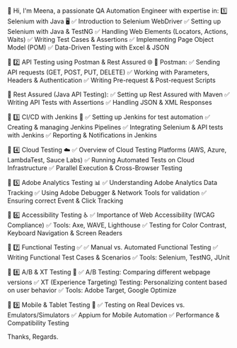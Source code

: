 👋 Hi, I'm Meena, a passionate QA Automation Engineer with expertise in:
1️⃣ Selenium with Java 🖥️
✅ Introduction to Selenium WebDriver
✅ Setting up Selenium with Java & TestNG
✅ Handling Web Elements (Locators, Actions, Waits)
✅ Writing Test Cases & Assertions
✅ Implementing Page Object Model (POM)
✅ Data-Driven Testing with Excel & JSON

🔹 2️⃣ API Testing using Postman & Rest Assured 🌐
📌 Postman:
✅ Sending API requests (GET, POST, PUT, DELETE)
✅ Working with Parameters, Headers & Authentication
✅ Writing Pre-request & Post-request Scripts

📌 Rest Assured (Java API Testing):
✅ Setting up Rest Assured with Maven
✅ Writing API Tests with Assertions
✅ Handling JSON & XML Responses

🔹 3️⃣ CI/CD with Jenkins 🔄
✅ Setting up Jenkins for test automation
✅ Creating & managing Jenkins Pipelines
✅ Integrating Selenium & API tests with Jenkins
✅ Reporting & Notifications in Jenkins

🔹 4️⃣ Cloud Testing ☁️
✅ Overview of Cloud Testing Platforms (AWS, Azure, LambdaTest, Sauce Labs)
✅ Running Automated Tests on Cloud Infrastructure
✅ Parallel Execution & Cross-Browser Testing

🔹 5️⃣ Adobe Analytics Testing 📊
✅ Understanding Adobe Analytics Data Tracking
✅ Using Adobe Debugger & Network Tools for validation
✅ Ensuring correct Event & Click Tracking

🔹 6️⃣ Accessibility Testing ♿
✅ Importance of Web Accessibility (WCAG Compliance)
✅ Tools: Axe, WAVE, Lighthouse
✅ Testing for Color Contrast, Keyboard Navigation & Screen Readers

🔹 7️⃣ Functional Testing ✅
✅ Manual vs. Automated Functional Testing
✅ Writing Functional Test Cases & Scenarios
✅ Tools: Selenium, TestNG, JUnit

🔹 8️⃣ A/B & XT Testing 🎯
✅ A/B Testing: Comparing different webpage versions
✅ XT (Experience Targeting) Testing: Personalizing content based on user behavior
✅ Tools: Adobe Target, Google Optimize

🔹 9️⃣ Mobile & Tablet Testing 📱
✅ Testing on Real Devices vs. Emulators/Simulators
✅ Appium for Mobile Automation
✅ Performance & Compatibility Testing

Thanks,
Regards.
